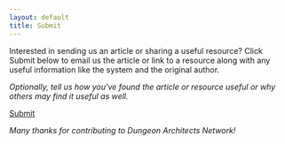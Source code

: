 ```yaml
---
layout: default
title: Submit
---
```


Interested in sending us an article or sharing a useful resource? Click Submit below to email us the article or link to a resource along with any useful information like the system and the original author.

_Optionally, tell us how you've found the article or resource useful or why others may find it useful as well._

<a href="mailto:submissions@dungeonarchitects.network?subject=DAN%20Content%20Submission&body=Title:%0D%0A%0D%0AOriginal%20Author:%0D%0A%0D%0AContent:%0D%0A%0D%0AAdditional%20Info:" class="button large">Submit</a>

_Many thanks for contributing to Dungeon Architects Network!_
